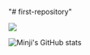 "# first-repository" 

<a href="버튼을 눌렀을 때 이동할 링크" target="_blank"><img src="https://img.shields.io/badge/fauna-3A1AB6?style=flat&logo=appveyor&logoColor=006600"/></a>

![Minji's GitHub stats](https://github-readme-stats.vercel.app/api?username=Janice0381&show_icons=true&theme=radical)
